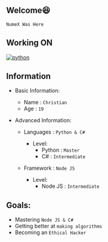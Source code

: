 ## Welcome😆
`NumeX Was Here`

## Working ON
[![python](https://img.shields.io/badge/Python-3776AB?style=for-the-badge&logo=python&logoColor=white)](https://www.python.org/)

## Information
- Basic Information:
  - Name : `Christian`
  - Age : `19`

- Advanced Information:
  - Languages : `Python & C#`
    - Level:
      - Python : `Master`
      - C# : `Intermediate`

  - Framework : `Node JS`
    - Level:
      - Node JS : `Intermediate`

## Goals:
  - Mastering `Node JS & C#`
  - Getting better at `making algorithms`
  - Becoming an `Ethical Hacker`
